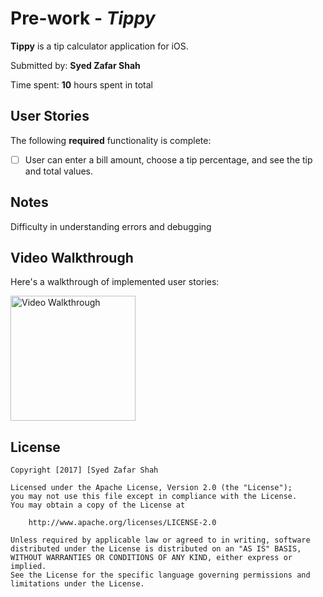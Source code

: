 # Pre-work - *Tippy*

**Tippy** is a tip calculator application for iOS.

Submitted by: **Syed Zafar Shah**

Time spent: **10** hours spent in total

## User Stories

The following **required** functionality is complete:

* [ ] User can enter a bill amount, choose a tip percentage, and see the tip and total values.



## Notes

Difficulty in understanding errors and debugging

## Video Walkthrough 

Here's a walkthrough of implemented user stories:

<img src='http://imgur.com/fJC1p4g.gif' title='Video Walkthrough' width='200' alt='Video Walkthrough' />



## License

    Copyright [2017] [Syed Zafar Shah

    Licensed under the Apache License, Version 2.0 (the "License");
    you may not use this file except in compliance with the License.
    You may obtain a copy of the License at

        http://www.apache.org/licenses/LICENSE-2.0

    Unless required by applicable law or agreed to in writing, software
    distributed under the License is distributed on an "AS IS" BASIS,
    WITHOUT WARRANTIES OR CONDITIONS OF ANY KIND, either express or implied.
    See the License for the specific language governing permissions and
    limitations under the License.
